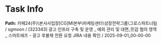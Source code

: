 # Task Info

**Path:** 카페24(주)\본사사업장\[CG]MI본부\마케팅센터\성장전략그룹\그로스파트너팀 / sgmoon / [323343] 광고 인프라 구축 및 운영 _ 예외 관리 및 대면_민감 협의 영역 _ 스마트애즈 - 광고 후불제 전환 요청 JIRA 내용 확인 / 2025-09-01_00-00-00

